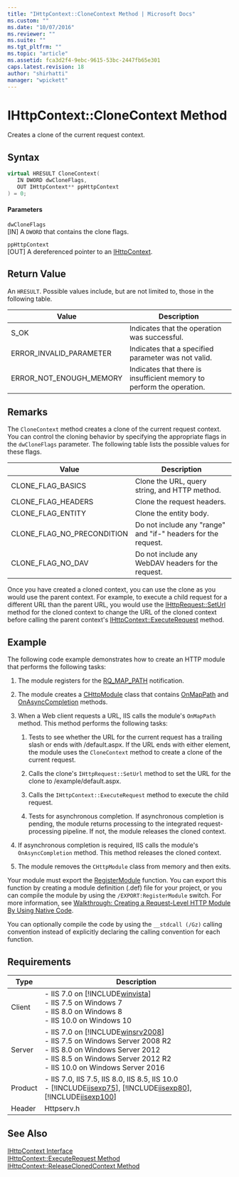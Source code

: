 ```yaml
---
title: "IHttpContext::CloneContext Method | Microsoft Docs"
ms.custom: ""
ms.date: "10/07/2016"
ms.reviewer: ""
ms.suite: ""
ms.tgt_pltfrm: ""
ms.topic: "article"
ms.assetid: fca3d2f4-9ebc-9615-53bc-2447fb65e301
caps.latest.revision: 18
author: "shirhatti"
manager: "wpickett"
---
```

# IHttpContext::CloneContext Method
Creates a clone of the current request context.  
  
## Syntax  
  
```cpp  
virtual HRESULT CloneContext(  
   IN DWORD dwCloneFlags,  
   OUT IHttpContext** ppHttpContext  
) = 0;  
```  
  
#### Parameters  
 `dwCloneFlags`  
 [IN] A `DWORD` that contains the clone flags.  
  
 `ppHttpContext`  
 [OUT] A dereferenced pointer to an [IHttpContext](../../web-development-reference\webdev-native-api-reference/ihttpcontext-interface.md).  
  
## Return Value  
 An `HRESULT`. Possible values include, but are not limited to, those in the following table.  
  
|Value|Description|  
|-----------|-----------------|  
|S_OK|Indicates that the operation was successful.|  
|ERROR_INVALID_PARAMETER|Indicates that a specified parameter was not valid.|  
|ERROR_NOT_ENOUGH_MEMORY|Indicates that there is insufficient memory to perform the operation.|  
  
## Remarks  
 The `CloneContext` method creates a clone of the current request context. You can control the cloning behavior by specifying the appropriate flags in the `dwCloneFlags` parameter. The following table lists the possible values for these flags.  
  
|Value|Description|  
|-----------|-----------------|  
|CLONE_FLAG_BASICS|Clone the URL, query string, and HTTP method.|  
|CLONE_FLAG_HEADERS|Clone the request headers.|  
|CLONE_FLAG_ENTITY|Clone the entity body.|  
|CLONE_FLAG_NO_PRECONDITION|Do not include any "range" and "if-" headers for the request.|  
|CLONE_FLAG_NO_DAV|Do not include any WebDAV headers for the request.|  
  
 Once you have created a cloned context, you can use the clone as you would use the parent context. For example, to execute a child request for a different URL than the parent URL, you would use the [IHttpRequest::SetUrl](../../web-development-reference\webdev-native-api-reference/ihttprequest-seturl-method.md) method for the cloned context to change the URL of the cloned context before calling the parent context's [IHttpContext::ExecuteRequest](../../web-development-reference\webdev-native-api-reference/ihttpcontext-executerequest-method.md) method.  
  
## Example  
 The following code example demonstrates how to create an HTTP module that performs the following tasks:  
  
1.  The module registers for the [RQ_MAP_PATH](../../web-development-reference\webdev-native-api-reference/request-processing-constants.md) notification.  
  
2.  The module creates a [CHttpModule](../../web-development-reference\webdev-native-api-reference/chttpmodule-class.md) class that contains [OnMapPath](../../web-development-reference\webdev-native-api-reference/chttpmodule-onmappath-method.md) and [OnAsyncCompletion](../../web-development-reference\webdev-native-api-reference/chttpmodule-onasynccompletion-method.md) methods.  
  
3.  When a Web client requests a URL, IIS calls the module's `OnMapPath` method. This method performs the following tasks:  
  
    1.  Tests to see whether the URL for the current request has a trailing slash or ends with /default.aspx. If the URL ends with either element, the module uses the `CloneContext` method to create a clone of the current request.  
  
    2.  Calls the clone's `IHttpRequest::SetUrl` method to set the URL for the clone to /example/default.aspx.  
  
    3.  Calls the `IHttpContext::ExecuteRequest` method to execute the child request.  
  
    4.  Tests for asynchronous completion. If asynchronous completion is pending, the module returns processing to the integrated request-processing pipeline. If not, the module releases the cloned context.  
  
4.  If asynchronous completion is required, IIS calls the module's `OnAsyncCompletion` method. This method releases the cloned context.  
  
5.  The module removes the `CHttpModule` class from memory and then exits.  
  
<!-- TODO: review snippet reference  [!CODE [IHttpContextExecuteRequest#1](IHttpContextExecuteRequest#1)]  -->  
  
 Your module must export the [RegisterModule](../../web-development-reference\webdev-native-api-reference/pfn-registermodule-function.md) function. You can export this function by creating a module definition (.def) file for your project, or you can compile the module by using the `/EXPORT:RegisterModule` switch. For more information, see [Walkthrough: Creating a Request-Level HTTP Module By Using Native Code](../../web-development-reference\native-code-development-overview\walkthrough-creating-a-request-level-http-module-by-using-native-code.md).  
  
 You can optionally compile the code by using the `__stdcall (/Gz)` calling convention instead of explicitly declaring the calling convention for each function.  
  
## Requirements  
  
|Type|Description|  
|----------|-----------------|  
|Client|-   IIS 7.0 on [!INCLUDE[winvista](../../wmi-provider/includes/winvista-md.md)]<br />-   IIS 7.5 on Windows 7<br />-   IIS 8.0 on Windows 8<br />-   IIS 10.0 on Windows 10|  
|Server|-   IIS 7.0 on [!INCLUDE[winsrv2008](../../wmi-provider/includes/winsrv2008-md.md)]<br />-   IIS 7.5 on Windows Server 2008 R2<br />-   IIS 8.0 on Windows Server 2012<br />-   IIS 8.5 on Windows Server 2012 R2<br />-   IIS 10.0 on Windows Server 2016|  
|Product|-   IIS 7.0, IIS 7.5, IIS 8.0, IIS 8.5, IIS 10.0<br />-   [!INCLUDE[iisexp75](../../web-development-reference/native-code-api-reference/includes/iisexp75-md.md)], [!INCLUDE[iisexp80](../../web-development-reference/native-code-api-reference/includes/iisexp80-md.md)], [!INCLUDE[iisexp100](../../web-development-reference/native-code-api-reference/includes/iisexp100-md.md)]|  
|Header|Httpserv.h|  
  
## See Also  
 [IHttpContext Interface](../../web-development-reference\webdev-native-api-reference/ihttpcontext-interface.md)   
 [IHttpContext::ExecuteRequest Method](../../web-development-reference\webdev-native-api-reference/ihttpcontext-executerequest-method.md)   
 [IHttpContext::ReleaseClonedContext Method](../../web-development-reference\webdev-native-api-reference/ihttpcontext-releaseclonedcontext-method.md)
